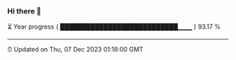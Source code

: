 ### Hi there 👋

⏳ Year progress { ███████████████████████████▁▁▁ } 93.17 %

---

⏰ Updated on Thu, 07 Dec 2023 01:18:00 GMT


